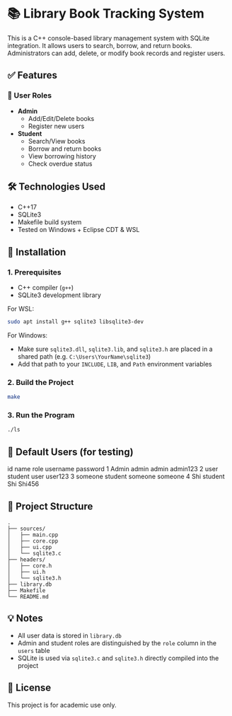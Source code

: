 
# 📚 Library Book Tracking System

This is a C++ console-based library management system with SQLite integration. It allows users to search, borrow, and return books. Administrators can add, delete, or modify book records and register users.

## ✅ Features

### 👤 User Roles
- **Admin**
  - Add/Edit/Delete books
  - Register new users
- **Student**
  - Search/View books
  - Borrow and return books
  - View borrowing history
  - Check overdue status

## 🛠 Technologies Used
- C++17
- SQLite3
- Makefile build system
- Tested on Windows + Eclipse CDT & WSL

## 🔧 Installation

### 1. Prerequisites
- C++ compiler (`g++`)
- SQLite3 development library

For WSL:
```bash
sudo apt install g++ sqlite3 libsqlite3-dev
```

For Windows:
- Make sure `sqlite3.dll`, `sqlite3.lib`, and `sqlite3.h` are placed in a shared path (e.g. `C:\Users\YourName\sqlite3`)
- Add that path to your `INCLUDE`, `LIB`, and `Path` environment variables

### 2. Build the Project
```bash
make
```

### 3. Run the Program
```bash
./ls
```

## 👥 Default Users (for testing)

id	name	role	username	password
1	Admin	admin 	admin	admin123
2	user	student 	user	user123
3	someone	student 	someone	someone
4	Shi	student 	Shi	Shi456

## 📂 Project Structure

```
.
├── sources/
│   ├── main.cpp
│   ├── core.cpp
│   ├── ui.cpp
│   └── sqlite3.c
├── headers/
│   ├── core.h
│   ├── ui.h
│   └── sqlite3.h
├── library.db
├── Makefile
└── README.md
```

## 💡 Notes

- All user data is stored in `library.db`
- Admin and student roles are distinguished by the `role` column in the `users` table
- SQLite is used via `sqlite3.c` and `sqlite3.h` directly compiled into the project

## 🚀 License

This project is for academic use only.
